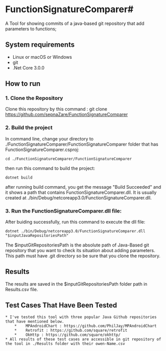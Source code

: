 # FunctionSignatureComparer#

A Tool for showing commits of a java-based git repository that add parameters to functions; 
    
## System requirements
* Linux or macOS or Windows
* git
* .Net Core 3.0.0

## How to run

### 1. Clone the Repository 
Clone this repository by this command : 
	git clone https://github.com/sepnaZare/FunctionSignatureComparer

### 2. Build the project
In command line, change your directory to ./FunctionSignatureComparer/FunctionSignatureComparer folder that has FunctionSignatureComparer.csproj: 

	cd ./FunctionSignatureComparer/FunctionSignatureComparer
	
then run this command to build the project:
	
	dotnet build 

after running build command, you get the message "Build Succeeded" and it shows a path that contains FunctionSignatureComparer.dll. It is usually created at ./bin/Debug/netcoreapp3.0/FunctionSignatureComparer.dll.


### 3. Run the FunctionSignatureComparer.dll file:

After buiding successfully, run this command to execute the dll file:

	dotnet ./bin/Debug/netcoreapp3.0/FunctionSignatureComparer.dll "$inputJavaRepositoriesPath"

The $inputGitRepositoriesPath is the absolute path of Java-Based git repository that you want to check its situation about adding parameters. This path must have .git directory so be sure that you clone the repository.

## Results

The results are saved in the $inputGitRepositoriesPath folder path in Results.csv file.

## Test Cases That Have Been Tested #

    * I've tested this tool with three popular Java Github repositories that have mentioned below.
        *    MPAndroidChart : https://github.com/PhilJay/MPAndroidChart
        *    Retrofit : https://github.com/square/retrofit
        *    OkHttp : https://github.com/square/okhttp/
    * All results of these test cases are accessible in git repository of the tool in ./Results folder with their owen-Name.csv
    
    
    